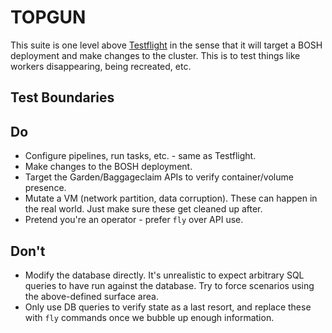 # TOPGUN

This suite is one level above
[Testflight](https://github.com/concourse/testflight) in the sense that it will
target a BOSH deployment and make changes to the cluster. This is to test
things like workers disappearing, being recreated, etc.

## Test Boundaries

## Do

* Configure pipelines, run tasks, etc. - same as Testflight.
* Make changes to the BOSH deployment.
* Target the Garden/Baggageclaim APIs to verify container/volume presence.
* Mutate a VM (network partition, data corruption). These can happen in the
  real world. Just make sure these get cleaned up after.
* Pretend you're an operator - prefer `fly` over API use.

## Don't

* Modify the database directly. It's unrealistic to expect arbitrary SQL
  queries to have run against the database. Try to force scenarios using the
  above-defined surface area.
* Only use DB queries to verify state as a last resort, and replace these with
  `fly` commands once we bubble up enough information.

